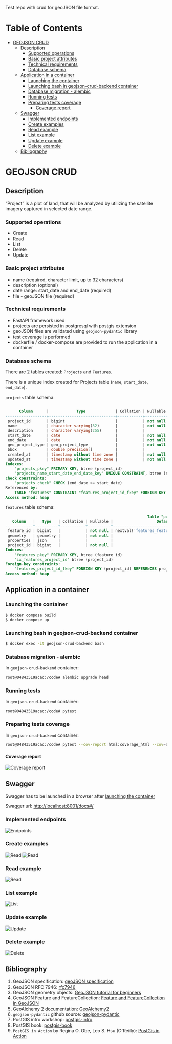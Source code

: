 Test repo with crud for geoJSON file format.

Table of Contents
=================

* [GEOJSON CRUD](#geojson-crud)
  * [Description](#description)
    * [Supported operations](#supported-operations)
    * [Basic project attributes](#basic-project-attributes)
    * [Technical requirements](#technical-requirements)
    * [Database schema](#database-schema)
  * [Application in a container](#application-in-a-container)
    * [Launching the container](#launching-the-container)
    * [Launching bash in geojson\-crud\-backend container](#launching-bash-in-geojson-crud-backend-container)
    * [Database migration \- alembic](#database-migration---alembic)
    * [Running tests](#running-tests)
    * [Preparing tests coverage](#preparing-tests-coverage)
      * [Coverage report](#coverage-report)
  * [Swagger](#swagger)
    * [Implemented endpoints](#implemented-endpoints)
    * [Create examples](#create-examples)
    * [Read example](#read-example)
    * [List example](#list-example)
    * [Update example](#update-example)
    * [Delete example](#delete-example)
  * [Bibliography](#bibliography)

# GEOJSON CRUD

## Description

“Project” is a plot of land, that will be analyzed by utilizing the satellite imagery captured in selected date range.

### Supported operations

* Create
* Read
* List
* Delete
* Update

### Basic project attributes

* name (required, character limit, up to 32 characters)
* description (optional)
* date range: start_date and end_date (required)
* file - geoJSON file (required)

### Technical requirements

* FastAPI framework used
* projects are persisted in postgresql with postgis extension
* geoJSON files are validated using `geojson-pydantic` library
* test coverage is performed
* dockerfile / docker-compose are provided to run the application in a container

### Database schema

There are 2 tables created: `Projects` and `Features`.

There is a unique index created for Projects table (`name`, `start_date`, `end_date`).

`projects` table schema:
```sql
                                                                          Table "public.projects"
      Column      |            Type             | Collation | Nullable |                   Default                    | Storage  | Compression | Stats target | Description
------------------+-----------------------------+-----------+----------+----------------------------------------------+----------+-------------+--------------+-------------
 project_id       | bigint                      |           | not null | nextval('projects_project_id_seq'::regclass) | plain    |             |              |
 name             | character varying(32)       |           | not null |                                              | extended |             |              |
 description      | character varying(255)      |           |          |                                              | extended |             |              |
 start_date       | date                        |           | not null |                                              | plain    |             |              |
 end_date         | date                        |           | not null |                                              | plain    |             |              |
 geo_project_type | geo_project_type            |           | not null |                                              | plain    |             |              |
 bbox             | double precision[]          |           |          |                                              | extended |             |              |
 created_at       | timestamp without time zone |           | not null | now()                                        | plain    |             |              |
 updated_at       | timestamp without time zone |           | not null | now()                                        | plain    |             |              |
Indexes:
    "projects_pkey" PRIMARY KEY, btree (project_id)
    "projects_name_start_date_end_date_key" UNIQUE CONSTRAINT, btree (name, start_date, end_date)
Check constraints:
    "projects_check" CHECK (end_date >= start_date)
Referenced by:
    TABLE "features" CONSTRAINT "features_project_id_fkey" FOREIGN KEY (project_id) REFERENCES projects(project_id) ON DELETE CASCADE
Access method: heap
```

`features` table schema:
```sql
                                                              Table "public.features"
   Column   |   Type   | Collation | Nullable |                   Default                    | Storage  | Compression | Stats target | Description
------------+----------+-----------+----------+----------------------------------------------+----------+-------------+--------------+-------------
 feature_id | bigint   |           | not null | nextval('features_feature_id_seq'::regclass) | plain    |             |              |
 geometry   | geometry |           | not null |                                              | main     |             |              |
 properties | json     |           |          |                                              | extended |             |              |
 project_id | bigint   |           | not null |                                              | plain    |             |              |
Indexes:
    "features_pkey" PRIMARY KEY, btree (feature_id)
    "ix_features_project_id" btree (project_id)
Foreign-key constraints:
    "features_project_id_fkey" FOREIGN KEY (project_id) REFERENCES projects(project_id) ON DELETE CASCADE
Access method: heap
```

## Application in a container

### Launching the container

```bash
$ docker compose build
$ docker compose up
```

### Launching bash in geojson-crud-backend container

```bash
$ docker exec -it geojson-crud-backend bash
```

### Database migration - alembic

In `geojson-crud-backend` container:
```bash
root@04843519acac:/code# alembic upgrade head
```

### Running tests

In `geojson-crud-backend` container:
```bash
root@04843519acac:/code# pytest
```

### Preparing tests coverage

In `geojson-crud-backend` container:
```bash
root@04843519acac:/code# pytest --cov-report html:coverage_html --cov=app tests/
```

#### Coverage report

![Coverage report](screenshots/coverage_report.png)

## Swagger

Swagger has to be launched in a browser after [launching the container](#launching-the-container)

Swagger url: [http://localhost:8001/docs#/](http://localhost:8001/docs#/)

### Implemented endpoints

![Endpoints](screenshots/endpoints.png)

### Create examples

![Read](screenshots/create_feature.png)
![Read](screenshots/create_feature_collection.png)

### Read example

![Read](screenshots/read.png)

### List example

![List](screenshots/list.png)

### Update example

![Update](screenshots/update.png)

### Delete example

![Delete](screenshots/delete.png)

## Bibliography

1. GeoJSON specification: [geoJSON specification](https://stevage.github.io/geojson-spec/)
2. GeoJSON RFC 7946: [rfc7946](https://datatracker.ietf.org/doc/html/rfc7946)
3. GeoJSON geometry objects: [GeoJSON tutorial for beginners](https://medium.com/@dmitry.sobolevsky/geojson-tutorial-for-beginners-ce810d3ff169)
4. GeoJSON Feature and FeatureCollection: [Feature and FeatureCollection in GeoJSON](https://medium.com/@dmitry.sobolevsky/feature-and-featurecollection-in-geojson-f36ec38ebdb1)
5. GeoAlchemy 2 documentation: [GeoAlchemy2](https://geoalchemy-2.readthedocs.io/en/latest/index.html)
6. `geojson-pydantic` github source: [geojson-pydantic](https://github.com/developmentseed/geojson-pydantic/tree/main)
7. PostGIS intro workshop: [postgis-intro](https://postgis.net/workshops/postgis-intro/)
8. PostGIS book: [postgis-book](https://postgis.gishub.org/chapters/intro.html)
9. `PostGIS in Action` by Regina O. Obe, Leo S. Hsu (O'Reilly): [PostGis in Action](https://learning.oreilly.com/library/view/postgis-in-action/9781617296697/)
